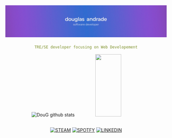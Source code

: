 
<div align="center" style="text-align: center;">


![profile](https://github.com/dougaandrade/dougaandrade/blob/main/profile%20no%20capslock.png)
---
<div align="center" style="text-align: center;">

  ```yaml
TRE/SE developer focusing on Web Developement
```
</div>
<div style="text-align: center;">
  <img width="49%" height="195px" src="https://github-readme-stats-sigma-five.vercel.app/api?username=dougaandrade&show_icons=true&count_private=true&hide_border=true&title_color=ecf2f8&icon_color=FFFFFF&text_color=FFFFFF&bg_color=252525" alt="DouG github stats" /> 
  <img width="40%" height="195px" src="https://github-readme-stats-sigma-five.vercel.app/api/top-langs/?username=dougaandrade&layout=compact&hide_border=true&title_color=FFFFFF&text_color=FFFFFF&bg_color=252525" />
</div>

</div>

<div align="center">

<br>

[![STEAM](	https://img.shields.io/badge/Steam-252525?style=for-the-badge&logoColor=c7c7c8)](https://steamcommunity.com/id/dougaandrade/)
[![SPOTFY](	https://img.shields.io/badge/SPOTIFY-252525?style=for-the-badge&logoColor=c7c7c8)](https://open.spotify.com/user/sgbz4vi3bkipf6x3v0letyhu4)
[![LINKEDIN]( https://img.shields.io/badge/LinkedIn-252525?style=for-the-badge&logoColor=c7c7c8)](https://www.linkedin.com/in/douglas-andrade-036a36287)
<div>
<br>
<!-- 
[![Typing SVG](https://readme-typing-svg.demolab.com?font=Fira+Code&pause=1000&color=8A2BE2&center=true&width=435&lines=per_aspera_ad_astra💫)](https://git.io/typing-svg)
 -->
